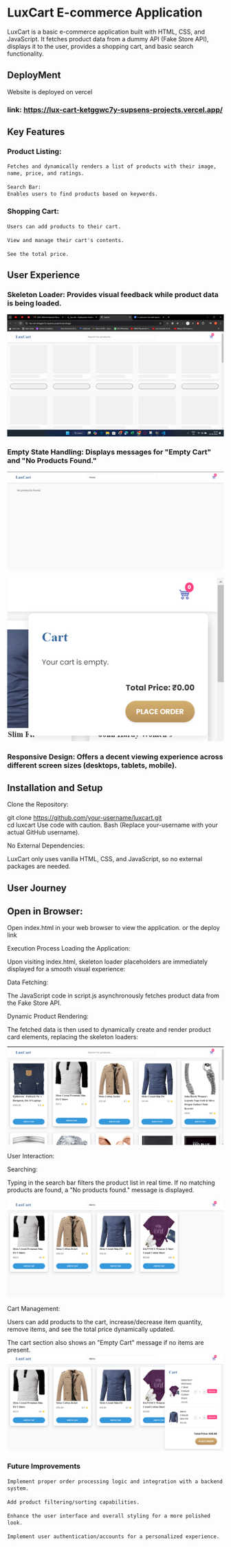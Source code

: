 # LuxCart E-commerce Application

LuxCart is a basic e-commerce application built with HTML, CSS, and JavaScript. It fetches product data from a dummy API (Fake Store API), displays it to the user, provides a shopping cart, and basic search functionality.

## DeployMent
Website is deployed on vercel
### link: https://lux-cart-ketggwc7y-supsens-projects.vercel.app/

## Key Features
### Product Listing:
    Fetches and dynamically renders a list of products with their image, name, price, and ratings.

    Search Bar: 
    Enables users to find products based on keywords.

### Shopping Cart:

    Users can add products to their cart.

    View and manage their cart's contents.

    See the total price.

## User Experience
### Skeleton Loader: Provides visual feedback while product data is being loaded.
![alt text](<Screenshot (161).png>)

### Empty State Handling: Displays messages for "Empty Cart" and "No Products Found."
![alt text](image.png)

![alt text](image-1.png)

### Responsive Design: Offers a decent viewing experience across different screen sizes (desktops, tablets, mobile).

## Installation and Setup
Clone the Repository:

git clone https://github.com/your-username/luxcart.git  
cd luxcart
Use code with caution.
Bash
(Replace your-username with your actual GitHub username).

No External Dependencies:

LuxCart only uses vanilla HTML, CSS, and JavaScript, so no external packages are needed.

## User Journey

## Open in Browser:

Open index.html in your web browser to view the application. or the deploy link

Execution Process
Loading the Application:

Upon visiting index.html, skeleton loader placeholders are immediately displayed for a smooth visual experience:

Data Fetching:

The JavaScript code in script.js asynchronously fetches product data from the Fake Store API.

Dynamic Product Rendering:

The fetched data is then used to dynamically create and render product card elements, replacing the skeleton loaders:

![alt text](image-2.png)

User Interaction:

Searching:

Typing in the search bar filters the product list in real time. If no matching products are found, a "No products found." message is displayed.

![alt text](image-3.png)

Cart Management:

Users can add products to the cart, increase/decrease item quantity, remove items, and see the total price dynamically updated.

The cart section also shows an "Empty Cart" message if no items are present.
![alt text](image-4.png)

### Future Improvements
    Implement proper order processing logic and integration with a backend system.

    Add product filtering/sorting capabilities.

    Enhance the user interface and overall styling for a more polished look.

    Implement user authentication/accounts for a personalized experience.